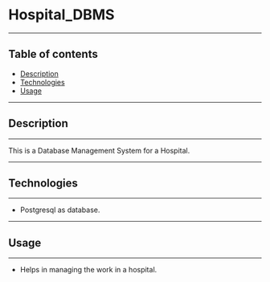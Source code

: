 # Hospital_DBMS

---

## Table of contents
* [Description](#description)
* [Technologies](#technologies)
* [Usage](#usage)

---

## Description
---

This is a Database Management System for a Hospital.

---

## Technologies
---
* Postgresql as database.
---

## Usage
---
* Helps in managing the work in a hospital.
